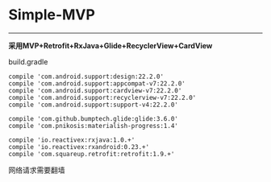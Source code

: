 # Simple-MVP
---

**采用MVP+Retrofit+RxJava+Glide+RecyclerView+CardView**




build.gradle

```
compile 'com.android.support:design:22.2.0'
compile 'com.android.support:appcompat-v7:22.2.0'
compile 'com.android.support:cardview-v7:22.2.0'
compile 'com.android.support:recyclerview-v7:22.2.0'
compile 'com.android.support:support-v4:22.2.0'

compile 'com.github.bumptech.glide:glide:3.6.0'
compile 'com.pnikosis:materialish-progress:1.4'

compile 'io.reactivex:rxjava:1.0.+'
compile 'io.reactivex:rxandroid:0.23.+'
compile 'com.squareup.retrofit:retrofit:1.9.+'
```

网络请求需要翻墙




